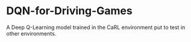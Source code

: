 # DQN-for-Driving-Games
A Deep Q-Learning model trained in the CaRL environment put to test in other environments.
